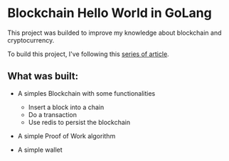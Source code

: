 # Blockchain Hello World in GoLang

This project was builded to improve my knowledge about blockchain and cryptocurrency.

To build this project, I've following this [series of article](https://dev.to/nheindev/build-the-hello-world-of-blockchain-in-go-bli).

## What was built:
  - A simples Blockchain with some functionalities
    - Insert a block into a chain
    - Do a transaction
    - Use redis to persist the blockchain

  - A simple Proof of Work algorithm
  - A simple wallet